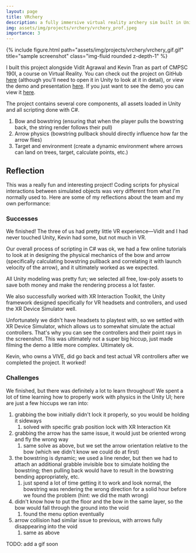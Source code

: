 ```yaml
---
layout: page
title: VRchery
description: a fully immersive virtual reality archery sim built in Unity
img: assets/img/projects/vrchery/vrchery_prof.jpeg
importance: 3
---
```


<div class="row">
    <div class="col-sm mt-3 mt-md-0 center">
        {% include figure.html path="assets/img/projects/vrchery/vrchery_gif.gif" title="sample screenshot" class="img-fluid rounded z-depth-1" %}
    </div>
</div>

I built this project alongside Vidit Agrawal and Kevin Tran as part of CMPSC 190I, a course on Virtual Reality. You can check out the project on GitHub [here](https://github.com/320trankt/VRchery) (although you'll need to open it in Unity to look at it in detail), or view the demo and presentation [here](https://docs.google.com/presentation/d/1JWvqR2X3e6UCbpImcjTUH9FcJ9UmlIy3Uhb7y37QVRY/edit?usp=drive_link). If you just want to see the demo you can view it [here](https://drive.google.com/file/d/11qNqonF8CI2HZZyUSIWC20jC2E5Zi8zQ/view?usp=drive_link).

The project contains several core components, all assets loaded in Unity and all scripting done with C#.

1. Bow and bowstring (ensuring that when the player pulls the bowstring back, the string render follows their pull)
2. Arrow physics (bowstring pullback should directly influence how far the arrow flies)
3. Target and environment (create a dynamic environment where arrows can land on trees, target, calculate points, etc.)

## Reflection

This was a really fun and interesting project! Coding scripts for physical interactions between simulated objects was very different from what I'm normally used to. Here are some of my reflections about the team and my own performance:

### Successes

We finished! The three of us had pretty little VR experience—Vidit and I had never touched Unity, Kevin had some, but not much in VR. 

Our overall process of scripting in C# was ok, we had a few online tutorials to look at in designing the physical mechanics of the bow and arrow (specifically calculating bowstring pullback and correlating it with launch velocity of the arrow), and it ultimately worked as we expected.

All Unity modeling was pretty fun; we selected all free, low-poly assets to save both money and make the rendering process a lot faster.

We also successfully worked with XR Interaction Toolkit, the Unity framework designed specifically for VR headsets and controllers, and used the XR Device Simulator well. 

Unfortunately we didn't have headsets to playtest with, so we settled with XR Device Simulator, which allows us to somewhat simulate the actual controllers. That's why you can see the controllers and their point rays in the screenshot. This was ultimately not a super big hiccup, just made filming the demo a little more complex. Ultimately ok.

Kevin, who owns a VIVE, did go back and test actual VR controllers after we completed the project. It worked! 

### Challenges

We finished, but there was definitely a lot to learn throughout! We spent a lot of time learning how to properly work with physics in the Unity UI; here are just a few hiccups we ran into:

1. grabbing the bow initially didn't lock it properly, so you would be holding it sideways
   1. solved with specific grab position lock with XR Interaction Kit
2. grabbing the arrow has the same issue, it would just be oriented wrong and fly the wrong way
   1. same solve as above, but we set the arrow orientation relative to the bow (which we didn't know we could do at first)
3. the bowstring is dynamic; we used a line render, but then we had to attach an additional grabble invisible box to simulate holding the bowstring; then pulling back would have to result in the bowstring bending appropriately, etc. 
   1. just spend a lot of time getting it to work and look normal, the bowstring was rendering the wrong direction for a solid hour before we found the problem (hint: we did the math wrong)
4. didn't know how to put the floor and the bow in the same layer, so the bow would fall through the ground into the void
   1. found the menu option eventually
5. arrow collision had similar issue to previous, with arrows fully disappearing into the void
   1. same as above

TODO: add a gif soon